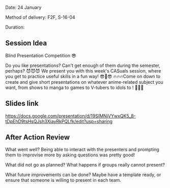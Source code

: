 Date: 24 January

Method of delivery: F2F, S-16-04 

Duration:

## Session Idea
Blind Presentation Competition 😎 

Do you like presentations? Can't get enough of them during the semester, perhaps? 😈😈😈 
We present you with this week's CASuals session, where you get to practice useful skills in a fun way! 😎🎁😎 
🔥🔥🔥Come on down to create and give short presentations on whatever anime-related subject you want, from shows to manga to games to V-tubers to idols to <and so on and so forth>! 💯💯💯 


## Slides link
https://docs.google.com/presentation/d/19SIMNjVYwxQK5_8-tDpEhD9tsHsQJsh3XiayRkPQLfk/edit?usp=sharing

## After Action Review

What went well?
Being able to interact with the presenters and prompting them to improvise more by asking questions was pretty good!

What did not go as planned?
What happens if groups really cannot present?

What future improvements can be done?
Maybe have a template ready, or ensure that someone is willing to present in each team.
